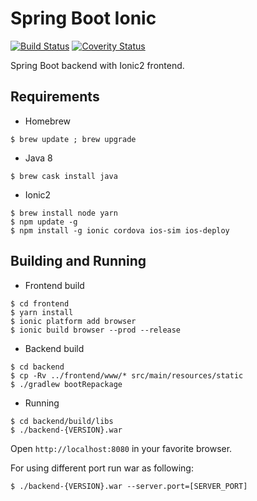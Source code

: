 Spring Boot Ionic
=================

[![Build Status](https://travis-ci.org/okode/spring-boot-ionic.svg?branch=develop)](https://travis-ci.org/okode/spring-boot-ionic)
[![Coverity Status](https://scan.coverity.com/projects/11960/badge.svg)](https://scan.coverity.com/projects/okode-spring-boot-ionic)

Spring Boot backend with Ionic2 frontend.

Requirements
------------

* Homebrew

```
$ brew update ; brew upgrade
```

* Java 8

```
$ brew cask install java
```

* Ionic2

```
$ brew install node yarn
$ npm update -g
$ npm install -g ionic cordova ios-sim ios-deploy
```

Building and Running
--------------------

* Frontend build

```
$ cd frontend
$ yarn install
$ ionic platform add browser
$ ionic build browser --prod --release
```

* Backend build

```
$ cd backend
$ cp -Rv ../frontend/www/* src/main/resources/static
$ ./gradlew bootRepackage
```

* Running

```
$ cd backend/build/libs
$ ./backend-{VERSION}.war
```

Open `http://localhost:8080` in your favorite browser.

For using different port run war as following:

```
$ ./backend-{VERSION}.war --server.port=[SERVER_PORT]
```

